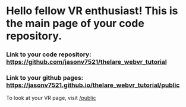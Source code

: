 # Hello fellow VR enthusiast! This is the main page of your code repository. 

### Link to your code repository: https://github.com/jasonv7521/thelare_webvr_tutorial

### Link to your github pages: https://jasonv7521.github.io/thelare_webvr_tutorial/public

To look at your VR page, visit [/public](/thelare_webvr_tutorial/public)
